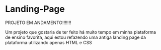 # Landing-Page

PROJETO EM ANDAMENTO!!!!!!!

Um projeto que gostaria de ter feito há muito tempo em minha plataforma de ensino favorita, aqui estou refazendo uma antiga landing page da plataforma
utilizando apenas HTML e CSS

